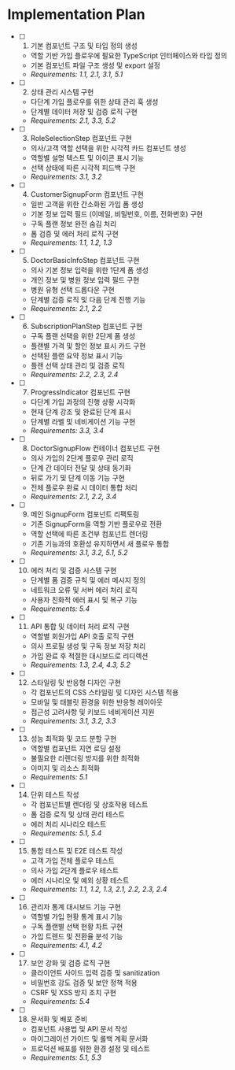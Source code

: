 # Implementation Plan

- [ ] 1. 기본 컴포넌트 구조 및 타입 정의 생성
  - 역할 기반 가입 플로우에 필요한 TypeScript 인터페이스와 타입 정의
  - 기본 컴포넌트 파일 구조 생성 및 export 설정
  - _Requirements: 1.1, 2.1, 3.1, 5.1_

- [ ] 2. 상태 관리 시스템 구현
  - 다단계 가입 플로우를 위한 상태 관리 훅 생성
  - 단계별 데이터 저장 및 검증 로직 구현
  - _Requirements: 2.1, 3.3, 5.2_

- [ ] 3. RoleSelectionStep 컴포넌트 구현
  - 의사/고객 역할 선택을 위한 시각적 카드 컴포넌트 생성
  - 역할별 설명 텍스트 및 아이콘 표시 기능
  - 선택 상태에 따른 시각적 피드백 구현
  - _Requirements: 3.1, 3.2_

- [ ] 4. CustomerSignupForm 컴포넌트 구현
  - 일반 고객을 위한 간소화된 가입 폼 생성
  - 기본 정보 입력 필드 (이메일, 비밀번호, 이름, 전화번호) 구현
  - 구독 플랜 정보 완전 숨김 처리
  - 폼 검증 및 에러 처리 로직 구현
  - _Requirements: 1.1, 1.2, 1.3_

- [ ] 5. DoctorBasicInfoStep 컴포넌트 구현
  - 의사 기본 정보 입력을 위한 1단계 폼 생성
  - 개인 정보 및 병원 정보 입력 필드 구현
  - 병원 유형 선택 드롭다운 구현
  - 단계별 검증 로직 및 다음 단계 진행 기능
  - _Requirements: 2.1, 2.2_

- [ ] 6. SubscriptionPlanStep 컴포넌트 구현
  - 구독 플랜 선택을 위한 2단계 폼 생성
  - 플랜별 가격 및 할인 정보 표시 카드 구현
  - 선택된 플랜 요약 정보 표시 기능
  - 플랜 선택 상태 관리 및 검증 로직
  - _Requirements: 2.2, 2.3, 2.4_

- [ ] 7. ProgressIndicator 컴포넌트 구현
  - 다단계 가입 과정의 진행 상황 시각화
  - 현재 단계 강조 및 완료된 단계 표시
  - 단계별 라벨 및 네비게이션 기능 구현
  - _Requirements: 3.3, 3.4_

- [ ] 8. DoctorSignupFlow 컨테이너 컴포넌트 구현
  - 의사 가입의 2단계 플로우 관리 로직
  - 단계 간 데이터 전달 및 상태 동기화
  - 뒤로 가기 및 단계 이동 기능 구현
  - 전체 플로우 완료 시 데이터 통합 처리
  - _Requirements: 2.1, 2.2, 3.4_

- [ ] 9. 메인 SignupForm 컴포넌트 리팩토링
  - 기존 SignupForm을 역할 기반 플로우로 전환
  - 역할 선택에 따른 조건부 컴포넌트 렌더링
  - 기존 기능과의 호환성 유지하면서 새 플로우 통합
  - _Requirements: 3.1, 3.2, 5.1, 5.2_

- [ ] 10. 에러 처리 및 검증 시스템 구현
  - 단계별 폼 검증 규칙 및 에러 메시지 정의
  - 네트워크 오류 및 서버 에러 처리 로직
  - 사용자 친화적 에러 표시 및 복구 기능
  - _Requirements: 5.4_

- [ ] 11. API 통합 및 데이터 처리 로직 구현
  - 역할별 회원가입 API 호출 로직 구현
  - 의사 프로필 생성 및 구독 정보 저장 처리
  - 가입 완료 후 적절한 대시보드로 리디렉션
  - _Requirements: 1.3, 2.4, 4.3, 5.2_

- [ ] 12. 스타일링 및 반응형 디자인 구현
  - 각 컴포넌트의 CSS 스타일링 및 디자인 시스템 적용
  - 모바일 및 태블릿 환경을 위한 반응형 레이아웃
  - 접근성 고려사항 및 키보드 네비게이션 지원
  - _Requirements: 3.1, 3.2, 3.3_

- [ ] 13. 성능 최적화 및 코드 분할 구현
  - 역할별 컴포넌트 지연 로딩 설정
  - 불필요한 리렌더링 방지를 위한 최적화
  - 이미지 및 리소스 최적화
  - _Requirements: 5.1_

- [ ] 14. 단위 테스트 작성
  - 각 컴포넌트별 렌더링 및 상호작용 테스트
  - 폼 검증 로직 및 상태 관리 테스트
  - 에러 처리 시나리오 테스트
  - _Requirements: 5.1, 5.4_

- [ ] 15. 통합 테스트 및 E2E 테스트 작성
  - 고객 가입 전체 플로우 테스트
  - 의사 가입 2단계 플로우 테스트
  - 에러 시나리오 및 예외 상황 테스트
  - _Requirements: 1.1, 1.2, 1.3, 2.1, 2.2, 2.3, 2.4_

- [ ] 16. 관리자 통계 대시보드 기능 구현
  - 역할별 가입 현황 통계 표시 기능
  - 구독 플랜별 선택 현황 차트 구현
  - 가입 트렌드 및 전환율 분석 기능
  - _Requirements: 4.1, 4.2_

- [ ] 17. 보안 강화 및 검증 로직 구현
  - 클라이언트 사이드 입력 검증 및 sanitization
  - 비밀번호 강도 검증 및 보안 정책 적용
  - CSRF 및 XSS 방지 조치 구현
  - _Requirements: 5.4_

- [ ] 18. 문서화 및 배포 준비
  - 컴포넌트 사용법 및 API 문서 작성
  - 마이그레이션 가이드 및 롤백 계획 문서화
  - 프로덕션 배포를 위한 환경 설정 및 테스트
  - _Requirements: 5.1, 5.3_
